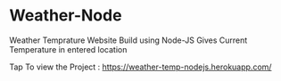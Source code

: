 # Weather-Node
Weather Temprature Website
Build using Node-JS
Gives Current Temperature in entered location

Tap To view the Project : 
https://weather-temp-nodejs.herokuapp.com/
